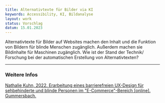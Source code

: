 ```yaml
---
title: Alternativtexte für Bilder via KI
keywords: Accessibility, KI, Bildanalyse
layout: work
status: Vorschlag
datum: 15.01.2023
---
```


Alternativtexte für Bilder auf Websites machen den Inhalt und die Funktion von Bildern für blinde Menschen zugänglich. Außerdem machen sie Bildinhalte für Maschinen zugänglich. Wie ist der Stand der Technik/ Forschung bei der automatischen Erstellung von Alternativtexten?

---

### Weitere Infos
[Nathalie Kuhn, 2022. Erarbeitung eines barrierefreien UX-Design für sehbehinderte und blinde Personen im &quot;E-Commerce&quot;-Bereich [online]. Gummersbach.](https://doi.org/10.57683/EPUB-2040)